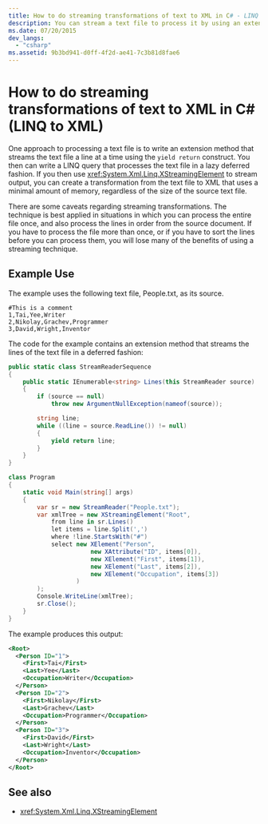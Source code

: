 ```yaml
---
title: How to do streaming transformations of text to XML in C# - LINQ to XML
description: You can stream a text file to process it by using an extension methods that releases a line at a time. This technique reduces memory requirements compared to techniques which load the tne entire file and then process it. However, performance benefits are reduced or lost if your processing requires sorting, or multiple passes through the data.
ms.date: 07/20/2015
dev_langs:
  - "csharp"
ms.assetid: 9b3bd941-d0ff-4f2d-ae41-7c3b81d8fae6
---
```


# How to do streaming transformations of text to XML in C# (LINQ to XML)

One approach to processing a text file is to write an extension method that streams the text file a line at a time using the `yield return` construct. You then can write a LINQ query that processes the text file in a lazy deferred fashion. If you then use <xref:System.Xml.Linq.XStreamingElement> to stream output, you can create a transformation from the text file to XML that uses a minimal amount of memory, regardless of the size of the source text file.

There are some caveats regarding streaming transformations. The technique is best applied in situations in which you can process the entire file once, and also process the lines in order from the source document. If you have to process the file more than once, or if you have to sort the lines before you can process them, you will lose many of the benefits of using a streaming technique.

## Example Use 

The example uses the following text file, People.txt, as its source.

```text
#This is a comment
1,Tai,Yee,Writer
2,Nikolay,Grachev,Programmer
3,David,Wright,Inventor
```

The code for the example contains an extension method that streams the lines of the text file in a deferred fashion:

```csharp
public static class StreamReaderSequence
{
    public static IEnumerable<string> Lines(this StreamReader source)
    {
        if (source == null)
            throw new ArgumentNullException(nameof(source));

        string line;
        while ((line = source.ReadLine()) != null)
        {
            yield return line;
        }
    }
}

class Program
{
    static void Main(string[] args)
    {
        var sr = new StreamReader("People.txt");
        var xmlTree = new XStreamingElement("Root",
            from line in sr.Lines()
            let items = line.Split(',')
            where !line.StartsWith("#")
            select new XElement("Person",
                       new XAttribute("ID", items[0]),
                       new XElement("First", items[1]),
                       new XElement("Last", items[2]),
                       new XElement("Occupation", items[3])
                   )
        );
        Console.WriteLine(xmlTree);
        sr.Close();
    }
}
```

The example produces this output:

```xml
<Root>
  <Person ID="1">
    <First>Tai</First>
    <Last>Yee</Last>
    <Occupation>Writer</Occupation>
  </Person>
  <Person ID="2">
    <First>Nikolay</First>
    <Last>Grachev</Last>
    <Occupation>Programmer</Occupation>
  </Person>
  <Person ID="3">
    <First>David</First>
    <Last>Wright</Last>
    <Occupation>Inventor</Occupation>
  </Person>
</Root>
```

## See also

- <xref:System.Xml.Linq.XStreamingElement>
